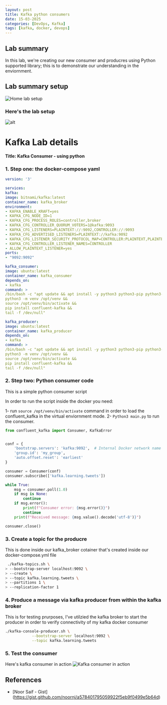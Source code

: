 ```yaml
---
layout: post
title: Kafka python consumers
date: 15-03-2025
categories: [DevOps, Kafka]
tags: [kafka, docker, devops]
---
```



## Lab summary

In this lab, we're creating our new consumer and producres using Python supported library; this is to demonstrate our understanding in the enviornment.   

## Lab summary setup

![Home lab setup](https://gist.github.com/user-attachments/assets/bd1c7328-d291-47d9-b566-8ff29b22e22f)




### Here's the lab setup
![alt](https://i.imgur.com/GGVpDkZ.png)




# Kafka Lab details

**Title: Kafka Consumer - using python**


### 1. Step one: the docker-compose yaml
```yaml
version: '3'

services:
kafka:
image: bitnami/kafka:latest
container_name: kafka_broker
environment:
- KAFKA_ENABLE_KRAFT=yes
- KAFKA_CFG_NODE_ID=1
- KAFKA_CFG_PROCESS_ROLES=controller,broker
- KAFKA_CFG_CONTROLLER_QUORUM_VOTERS=1@kafka:9093
- KAFKA_CFG_LISTENERS=PLAINTEXT://:9092,CONTROLLER://:9093
- KAFKA_CFG_ADVERTISED_LISTENERS=PLAINTEXT://kafka:9092
- KAFKA_CFG_LISTENER_SECURITY_PROTOCOL_MAP=CONTROLLER:PLAINTEXT,PLAINTEXT:PLAINTEXT
- KAFKA_CFG_CONTROLLER_LISTENER_NAMES=CONTROLLER
- ALLOW_PLAINTEXT_LISTENER=yes
ports:
- "9092:9092"

kafka_consumer:
image: ubuntu:latest
container_name: kafka_consumer
depends_on:
- kafka
command: >
/bin/bash -c "apt update && apt install -y python3 python3-pip python3-venv &&
python3 -m venv /opt/venv &&
source /opt/venv/bin/activate &&
pip install confluent-kafka &&
tail -f /dev/null"

kafka_producer:
image: ubuntu:latest
container_name: kafka_producer
depends_on:
- kafka
command: >
/bin/bash -c "apt update && apt install -y python3 python3-pip python3-venv &&
python3 -m venv /opt/venv &&
source /opt/venv/bin/activate &&
pip install confluent-kafka &&
tail -f /dev/null"
```

### 2. Step two: Python consumer code 

This is a simple python consumer script

In order to run the script inside the docker you need: 

1- run ``` source /opt/venv/bin/activate ``` command in order to load the confluent_kafka in the virtual enviornment mode. 
2- ``` Python3 main.py ``` to run the consumer. 

```py
from confluent_kafka import Consumer, KafkaError


conf = {
    'bootstrap.servers': 'kafka:9092',  # Internal Docker network name
    'group.id': 'my_group',
    'auto.offset.reset': 'earliest'
}

consumer = Consumer(conf)
consumer.subscribe(['kafka.learning.tweets'])

while True:
    msg = consumer.poll(1.0)
    if msg is None:
        continue
    if msg.error():
        print(f"Consumer error: {msg.error()}")
        continue
    print(f"Received message: {msg.value().decode('utf-8')}")

consumer.close()
```

### 3. Create a topic for the producre 

This is done inside our kafka_broker cotainer that's created inside our docker-compose.yml file

```bash
 ./kafka-topics.sh \
> --bootstrap-server localhost:9092 \
> --create \
> --topic kafka.learning.tweets \
> --partitions 1 \
> --replication-factor 1


```


### 4. Produce a message via kafka producer from within the kafka broker

This is for testing prurposes, I've utilzied the kafka broker to start the producer in order to verify connectivity of my kafka docker consumer

```bash
./kafka-console-producer.sh \
            --bootstrap-server localhost:9092 \
            --topic kafka.learning.tweets


```


### 5. Test the consumer

Here's kafka consumer in action
![Kafka consumer in action](https://i.imgur.com/DSgMOF1.png)

## References
- [Noor Saif - Gist] (https://gist.github.com/noornj/a578401795059922f5eb9f0499e5b64d)

